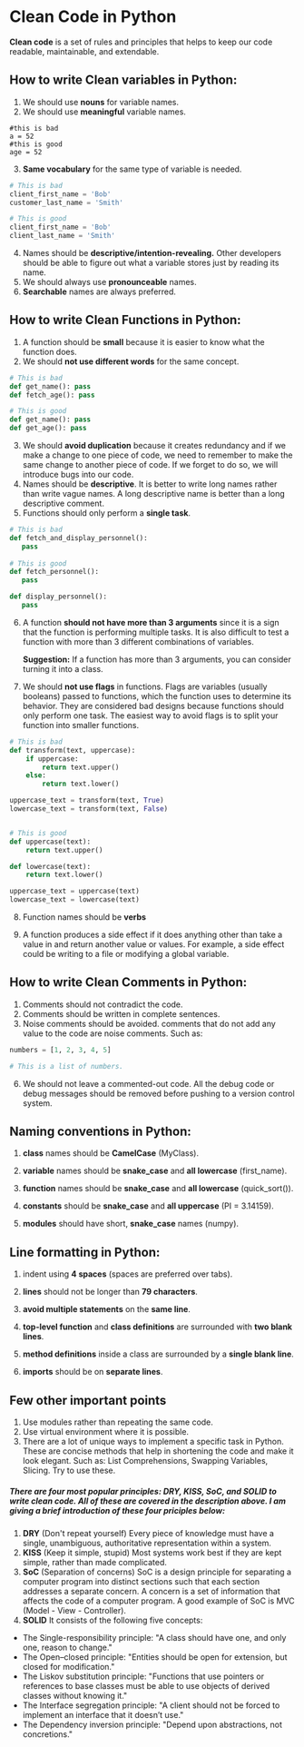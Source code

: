 # Clean Code in Python
**Clean code** is a set of rules and principles that helps to keep our code readable, maintainable, and extendable.
## How to write Clean variables in Python:

 1. We should use **nouns** for variable names.
 2. We should use **meaningful** variable names.
```text
#this is bad
a = 52
#this is good
age = 52
```
 3.  **Same vocabulary** for the same type of variable is needed.
```python
# This is bad
client_first_name = 'Bob'
customer_last_name = 'Smith'

# This is good
client_first_name = 'Bob'
client_last_name = 'Smith'
```

 4. Names should be **descriptive/intention-revealing.** Other developers should be able to figure out what a variable stores just by reading its name.
 5. We should always use **pronounceable** names.
 6. **Searchable** names are always preferred.
## How to write Clean Functions in Python:

 1. A function should be **small**  because it is easier to know what the function does.
 2. We should **not use different words** for the same concept.
 ```python
# This is bad
def get_name(): pass
def fetch_age(): pass

# This is good
def get_name(): pass
def get_age(): pass
```

 3. We should **avoid duplication** because it creates redundancy and if we make a change to one piece of code, we need to remember to make the same change to another piece of code. If we forget to do so, we will introduce bugs into our code.
 4. Names should be **descriptive**. It is better to write long names rather than write vague names. A long descriptive name is better than a long descriptive comment.
 5. Functions should only perform a **single task**.
 ```python
# This is bad
def fetch_and_display_personnel(): 
	pass
	
# This is good
def fetch_personnel():
	pass

def display_personnel():
	pass
```

 6. A function **should not have more than 3 arguments** since it is a sign that the function is performing multiple tasks. It is also difficult to test a function with more than 3 different combinations of variables.

	**Suggestion:** If a function has more than 3 arguments, you can consider turning it into a class.
	

 7. We should **not use flags** in functions. Flags are variables (usually booleans) passed to functions, which the function uses to determine its behavior. They are considered bad designs because functions should only perform one task. The easiest way to avoid flags is to split your function into smaller functions.
```python
# This is bad
def transform(text, uppercase):
    if uppercase:
        return text.upper()
    else:
        return text.lower()

uppercase_text = transform(text, True)
lowercase_text = transform(text, False)


# This is good
def uppercase(text):
    return text.upper()

def lowercase(text):
    return text.lower()

uppercase_text = uppercase(text)
lowercase_text = lowercase(text)
```
8. Function names should be **verbs**

9. A function produces a side effect if it does anything other than take a value in and return another value or values. For example, a side effect could be writing to a file or modifying a global variable.
 ## How to write Clean Comments in Python: 
 1. Comments should not contradict the code.
 2. Comments should be written in complete sentences.
 4. Noise comments should be avoided. comments that do not add any value to the code are noise comments. Such as: 
 ```python  
 numbers = [1, 2, 3, 4, 5]

 # This is a list of numbers.
 ```
 6. We should not leave a commented-out code. All the debug code or debug messages should be removed before pushing to a version control system.

 ## Naming conventions in Python:

 1. **class** names should be **CamelCase** (MyClass).

 2. **variable** names should be **snake_case** and **all lowercase** (first_name).

 3. **function** names should be **snake_case** and **all lowercase** (quick_sort()).

4. **constants** should be **snake_case** and **all uppercase** (PI = 3.14159).

5. **modules** should have short, **snake_case** names (numpy).

## Line formatting in Python:

1. indent using **4 spaces** (spaces are preferred over tabs).

2. **lines** should not be longer than **79 characters**.

3. **avoid multiple statements** on the **same line**.

4. **top-level function** and **class definitions** are surrounded with **two blank lines**.

5. **method definitions** inside a class are surrounded by a **single blank line**.

6. **imports** should be on **separate lines**.

## Few other important points
1. Use modules rather than repeating the same code.
2. Use virtual environment where it is possible.
3. There are a lot of unique ways to implement a specific task in Python. These are concise methods that help in shortening the code and make it look elegant. Such as: List Comprehensions, Swapping Variables, Slicing. Try to use these.

##### There are four most popular principles: DRY, KISS, SoC, and SOLID to write clean code. All of these are covered in the description above. I am giving a brief introduction of these four priciples below:
1. **DRY** (Don't repeat yourself)
Every piece of knowledge must have a single, unambiguous, authoritative representation within a system.
2. **KISS** (Keep it simple, stupid)
Most systems work best if they are kept simple, rather than made complicated.
3. **SoC** (Separation of concerns)
SoC is a design principle for separating a computer program into distinct sections such that each section addresses a separate concern. A concern is a set of information that affects the code of a computer program.
A good example of SoC is MVC (Model - View - Controller).
4. **SOLID**
It consists of the following five concepts:
 - The Single-responsibility principle: "A class should have one, and only one, reason to change."
 - The Open–closed principle: "Entities should be open for extension, but closed for modification."
 - The Liskov substitution principle: "Functions that use pointers or references to base classes must be able to use objects of derived classes without knowing it."
 - The Interface segregation principle: "A client should not be forced to implement an interface that it doesn’t use."
 - The Dependency inversion principle: "Depend upon abstractions, not concretions."



